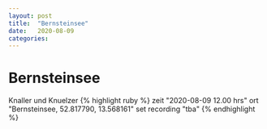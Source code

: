 ```yaml
---
layout: post
title:  "Bernsteinsee"
date:   2020-08-09
categories:
---
```


# Bernsteinsee
Knaller und Knuelzer
{% highlight ruby %}
zeit          "2020-08-09 12.00 hrs"
ort           "Bernsteinsee, 52.817790, 13.568161"
set recording "tba"
{% endhighlight %}
